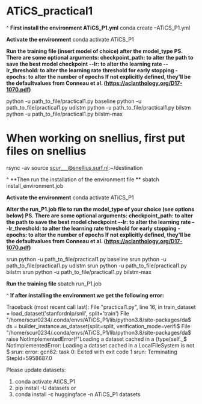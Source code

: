 # ATiCS_practical1
^ **First install the environment ATiCS_P1.yml**
conda create –ATiCS_P1.yml

**Activate the environment**
conda activate ATiCS_P1

**Run the training file (insert model of choice) after the model_type
PS. There are some optional arguments:
checkpoint_path:  to alter the path to save the best model checkpoint
--lr: to alter the learning rate
--lr_threshold: to alter the learning rate threshold for early stopping
-epochs: to alter the number of epochs
If not explicitly defined, they'll be the defaultvalues from Conneau et al. (https://aclanthology.org/D17-1070.pdf)**

python -u path_to_file/practical1.py baseline
python -u path_to_file/practical1.py udlstm
python -u path_to_file/practical1.py bilstm
python -u path_to_file/practical1.py bilstm-max




# When working on snellius, first put files on snellius
rsync -av source scur___@snellius.surf.nl:~/destination

^ **Then run the installation of the environment file **
sbatch install_environment.job

**Activate the environment**
conda activate ATiCS_P1

**Alter the run_P1.job file to run the model_type of your choice (see options below)
PS. There are some optional arguments:
checkpoint_path:  to alter the path to save the best model checkpoint
--lr: to alter the learning rate
--lr_threshold: to alter the learning rate threshold for early stopping
-epochs: to alter the number of epochs
If not explicitly defined, they'll be the defaultvalues from Conneau et al. (https://aclanthology.org/D17-1070.pdf)**

srun python -u path_to_file/practical1.py baseline
srun python -u path_to_file/practical1.py udlstm
srun python -u path_to_file/practical1.py bilstm
srun python -u path_to_file/practical1.py bilstm-max

**Run the training file**
sbatch run_P1.job










^ **If after installing the environment we get the following error:**

Traceback (most recent call last):
File "practical1.py", line 16, in <module>
train_dataset = load_dataset('stanfordnlp/snli', split='train')
File "/home/scur0234/.conda/envs/ATiCS_P1/lib/python3.8/site-packages/da$
ds = builder_instance.as_dataset(split=split, verification_mode=verifi$
File "/home/scur0234/.conda/envs/ATiCS_P1/lib/python3.8/site-packages/da$
raise NotImplementedError(f"Loading a dataset cached in a {type(self._$
NotImplementedError: Loading a dataset cached in a LocalFileSystem is not $
srun: error: gcn62: task 0: Exited with exit code 1
srun: Terminating StepId=5958687.0


Please update datasets:
1. conda activate AtiCS_P1
2. pip install -U datasets
or
2. conda install -c huggingface -n ATiCS_P1 datasets




